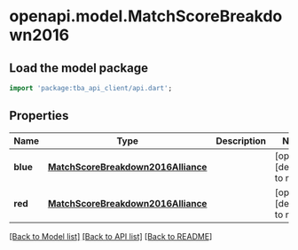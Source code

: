 # openapi.model.MatchScoreBreakdown2016

## Load the model package

```dart
import 'package:tba_api_client/api.dart';
```

## Properties

| Name     | Type                                                                      | Description | Notes                       |
| -------- | ------------------------------------------------------------------------- | ----------- | --------------------------- |
| **blue** | [**MatchScoreBreakdown2016Alliance**](MatchScoreBreakdown2016Alliance.md) |             | [optional][default to null] |
| **red**  | [**MatchScoreBreakdown2016Alliance**](MatchScoreBreakdown2016Alliance.md) |             | [optional][default to null] |

[[Back to Model list]](../README.md#documentation-for-models) [[Back to API list]](../README.md#documentation-for-api-endpoints) [[Back to README]](../README.md)
